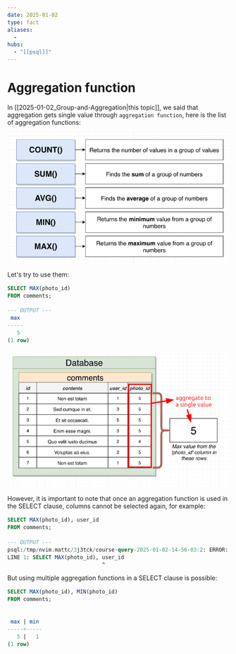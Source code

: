```yaml
---
date: 2025-01-02
type: fact
aliases:
  -
hubs:
  - "[[psql]]"
---
```


# Aggregation function

In [[2025-01-02_Group-and-Aggregation|this topic]], we said that aggregation gets single value through `aggregation function`, here is the list of aggregation functions:

![aggr-list.png](../../assets/imgs/aggr-list.png)

Let's try to use them:

```sql
SELECT MAX(photo_id)
FROM comments;

--- OUTPUT ---
 max 
-----
   5
(1 row)

```

![aggregate-to-single.png](../../assets/imgs/aggregate-to-single.png)


However, it is important to note that once an aggregation function is used in the SELECT clause, columns cannot be selected again, for example:

```sql
SELECT MAX(photo_id), user_id
FROM comments;

--- OUTPUT ---
psql:/tmp/nvim.mattc/3j3tck/course-query-2025-01-02-14-56-03:2: ERROR:  column "comments.user_id" must appear in the GROUP BY clause or be used in an aggregate function
LINE 1: SELECT MAX(photo_id), user_id
                              ^
```

But using multiple aggregation functions in a SELECT clause is possible:

```sql
SELECT MAX(photo_id), MIN(photo_id)
FROM comments;


 max | min 
-----+-----
   5 |   1
(1 row)

